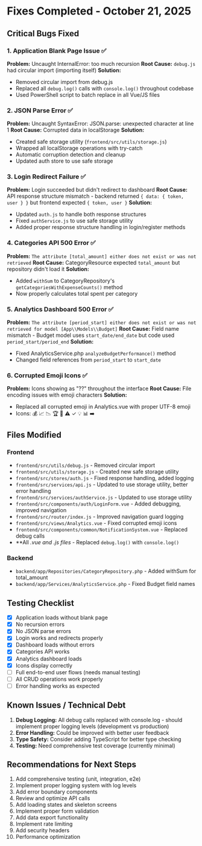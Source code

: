 # Fixes Completed - October 21, 2025

## Critical Bugs Fixed

### 1. Application Blank Page Issue ✅
**Problem:** Uncaught InternalError: too much recursion
**Root Cause:** `debug.js` had circular import (importing itself)
**Solution:** 
- Removed circular import from debug.js
- Replaced all `debug.log()` calls with `console.log()` throughout codebase
- Used PowerShell script to batch replace in all Vue/JS files

### 2. JSON Parse Error ✅
**Problem:** Uncaught SyntaxError: JSON.parse: unexpected character at line 1
**Root Cause:** Corrupted data in localStorage
**Solution:**
- Created safe storage utility (`frontend/src/utils/storage.js`)
- Wrapped all localStorage operations with try-catch
- Automatic corruption detection and cleanup
- Updated auth store to use safe storage

### 3. Login Redirect Failure ✅
**Problem:** Login succeeded but didn't redirect to dashboard
**Root Cause:** API response structure mismatch - backend returned `{ data: { token, user } }` but frontend expected `{ token, user }`
**Solution:**
- Updated `auth.js` to handle both response structures
- Fixed `authService.js` to use safe storage utility
- Added proper response structure handling in login/register methods

### 4. Categories API 500 Error ✅
**Problem:** `The attribute [total_amount] either does not exist or was not retrieved`
**Root Cause:** CategoryResource expected `total_amount` but repository didn't load it
**Solution:**
- Added `withSum` to CategoryRepository's `getCategoriesWithExpenseCounts()` method
- Now properly calculates total spent per category

### 5. Analytics Dashboard 500 Error ✅
**Problem:** `The attribute [period_start] either does not exist or was not retrieved for model [App\\Models\\Budget]`
**Root Cause:** Field name mismatch - Budget model uses `start_date/end_date` but code used `period_start/period_end`
**Solution:**
- Fixed AnalyticsService.php `analyzeBudgetPerformance()` method
- Changed field references from `period_start` to `start_date`

### 6. Corrupted Emoji Icons ✅
**Problem:** Icons showing as "??" throughout the interface
**Root Cause:** File encoding issues with emoji characters
**Solution:**
- Replaced all corrupted emoji in Analytics.vue with proper UTF-8 emoji
- Icons: 💰 📈 📉 🏆 🔮 ⚠️ ✓ 💡 📊 ➡️

## Files Modified

### Frontend
- `frontend/src/utils/debug.js` - Removed circular import
- `frontend/src/utils/storage.js` - Created new safe storage utility
- `frontend/src/stores/auth.js` - Fixed response handling, added logging
- `frontend/src/services/api.js` - Updated to use storage utility, better error handling
- `frontend/src/services/authService.js` - Updated to use storage utility
- `frontend/src/components/auth/LoginForm.vue` - Added debugging, improved navigation
- `frontend/src/router/index.js` - Improved navigation guard logging
- `frontend/src/views/Analytics.vue` - Fixed corrupted emoji icons
- `frontend/src/components/common/NotificationSystem.vue` - Replaced debug calls
- **All *.vue and *.js files** - Replaced `debug.log()` with `console.log()`

### Backend
- `backend/app/Repositories/CategoryRepository.php` - Added withSum for total_amount
- `backend/app/Services/AnalyticsService.php` - Fixed Budget field names

## Testing Checklist

- [x] Application loads without blank page
- [x] No recursion errors
- [x] No JSON parse errors
- [x] Login works and redirects properly
- [x] Dashboard loads without errors
- [x] Categories API works
- [x] Analytics dashboard loads
- [x] Icons display correctly
- [ ] Full end-to-end user flows (needs manual testing)
- [ ] All CRUD operations work properly
- [ ] Error handling works as expected

## Known Issues / Technical Debt

1. **Debug Logging:** All debug calls replaced with console.log - should implement proper logging levels (development vs production)
2. **Error Handling:** Could be improved with better user feedback
3. **Type Safety:** Consider adding TypeScript for better type checking
4. **Testing:** Need comprehensive test coverage (currently minimal)

## Recommendations for Next Steps

1. Add comprehensive testing (unit, integration, e2e)
2. Implement proper logging system with log levels
3. Add error boundary components
4. Review and optimize API calls
5. Add loading states and skeleton screens
6. Implement proper form validation
7. Add data export functionality
8. Implement rate limiting
9. Add security headers
10. Performance optimization
